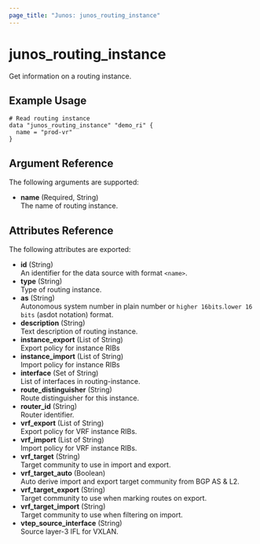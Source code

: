 ```yaml
---
page_title: "Junos: junos_routing_instance"
---
```


# junos_routing_instance

Get information on a routing instance.

## Example Usage

```hcl
# Read routing instance
data "junos_routing_instance" "demo_ri" {
  name = "prod-vr"
}
```

## Argument Reference

The following arguments are supported:

- **name** (Required, String)  
  The name of routing instance.

## Attributes Reference

The following attributes are exported:

- **id** (String)  
  An identifier for the data source with format `<name>`.
- **type** (String)  
  Type of routing instance.  
- **as** (String)  
  Autonomous system number in plain number or `higher 16bits`.`lower 16 bits` (asdot notation) format.
- **description** (String)  
  Text description of routing instance.
- **instance_export** (List of String)  
  Export policy for instance RIBs
- **instance_import** (List of String)  
  Import policy for instance RIBs
- **interface** (Set of String)  
  List of interfaces in routing-instance.
- **route_distinguisher** (String)  
  Route distinguisher for this instance.
- **router_id** (String)  
  Router identifier.
- **vrf_export** (List of String)  
  Export policy for VRF instance RIBs.
- **vrf_import** (List of String)  
  Import policy for VRF instance RIBs.
- **vrf_target** (String)  
  Target community to use in import and export.
- **vrf_target_auto** (Boolean)  
  Auto derive import and export target community from BGP AS & L2.
- **vrf_target_export** (String)  
  Target community to use when marking routes on export.
- **vrf_target_import** (String)  
  Target community to use when filtering on import.
- **vtep_source_interface** (String)  
  Source layer-3 IFL for VXLAN.
